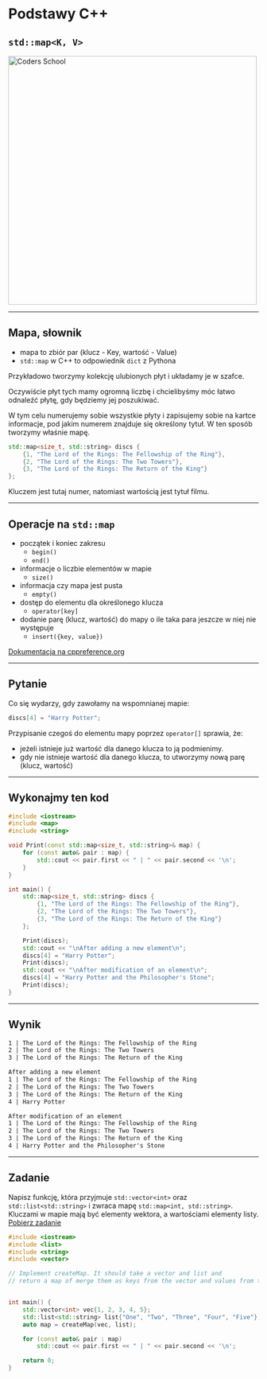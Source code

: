 <!-- .slide: data-background="#111111" -->

# Podstawy C++

## `std::map<K, V>`

<a href="https://coders.school">
    <img width="500" src="../img/coders_school_logo.png" alt="Coders School" class="plain">
</a>

___

## Mapa, słownik

* mapa to zbiór par (klucz - Key, wartość - Value)
* `std::map` w C++ to odpowiednik `dict` z Pythona

Przykładowo tworzymy kolekcję ulubionych płyt i układamy je w szafce.
<!-- .element: class="fragment fade-in" -->
Oczywiście płyt tych mamy ogromną liczbę i chcielibyśmy móc łatwo odnaleźć płytę, gdy będziemy jej poszukiwać.
<!-- .element: class="fragment fade-in" -->
W tym celu numerujemy sobie wszystkie płyty i zapisujemy sobie na kartce informacje, pod jakim numerem znajduje się określony tytuł. W ten sposób tworzymy właśnie mapę.
<!-- .element: class="fragment fade-in" -->

```cpp
std::map<size_t, std::string> discs {
    {1, "The Lord of the Rings: The Fellowship of the Ring"},
    {2, "The Lord of the Rings: The Two Towers"},
    {3, "The Lord of the Rings: The Return of the King"}
};
```
<!-- .element: class="fragment fade-in" -->

Kluczem jest tutaj numer, natomiast wartością jest tytuł filmu.
<!-- .element: class="fragment fade-in" -->

___

## Operacje na `std::map`

* <!-- .element: class="fragment fade-in" --> początek i koniec zakresu
  * `begin()`
  * `end()`
* <!-- .element: class="fragment fade-in" --> informacje o liczbie elementów w mapie
  * `size()`
* <!-- .element: class="fragment fade-in" --> informacja czy mapa jest pusta
  * `empty()`
* <!-- .element: class="fragment fade-in" --> dostęp do elementu dla określonego klucza
  * `operator[key]`
* <!-- .element: class="fragment fade-in" --> dodanie parę (klucz, wartość) do mapy o ile taka para jeszcze w niej nie występuje
  * `insert({key, value})`

[Dokumentacja na cppreference.org](https://en.cppreference.com/w/cpp/container/map)
<!-- .element: class="fragment fade-in" -->


___

## Pytanie

Co się wydarzy, gdy zawołamy na wspomnianej mapie:

```cpp
discs[4] = "Harry Potter";
```

Przypisanie czegoś do elementu mapy poprzez `operator[]` sprawia, że:
<!-- .element: class="fragment fade-in" -->

* <!-- .element: class="fragment fade-in" --> jeżeli istnieje już wartość dla danego klucza to ją podmienimy.
* <!-- .element: class="fragment fade-in" --> gdy nie istnieje wartość dla danego klucza, to utworzymy nową parę (klucz, wartość)

___
<!-- .slide: style="font-size: 0.8em" -->

## Wykonajmy ten kod

```cpp
#include <iostream>
#include <map>
#include <string>

void Print(const std::map<size_t, std::string>& map) {
    for (const auto& pair : map) {
        std::cout << pair.first << " | " << pair.second << '\n';
    }
}

int main() {
    std::map<size_t, std::string> discs {
        {1, "The Lord of the Rings: The Fellowship of the Ring"},
        {2, "The Lord of the Rings: The Two Towers"},
        {3, "The Lord of the Rings: The Return of the King"}
    };

    Print(discs);
    std::cout << "\nAfter adding a new element\n";
    discs[4] = "Harry Potter";
    Print(discs);
    std::cout << "\nAfter modification of an element\n";
    discs[4] = "Harry Potter and the Philosopher's Stone";
    Print(discs);
}
```

___

## Wynik

```txt
1 | The Lord of the Rings: The Fellowship of the Ring
2 | The Lord of the Rings: The Two Towers
3 | The Lord of the Rings: The Return of the King

After adding a new element
1 | The Lord of the Rings: The Fellowship of the Ring
2 | The Lord of the Rings: The Two Towers
3 | The Lord of the Rings: The Return of the King
4 | Harry Potter

After modification of an element
1 | The Lord of the Rings: The Fellowship of the Ring
2 | The Lord of the Rings: The Two Towers
3 | The Lord of the Rings: The Return of the King
4 | Harry Potter and the Philosopher's Stone
```

___
<!-- .slide: style="font-size: 0.9em" -->

## Zadanie

Napisz funkcję, która przyjmuje `std::vector<int>` oraz `std::list<std::string>` i zwraca mapę `std::map<int, std::string>`. Kluczami w mapie mają być elementy wektora, a wartościami elementy listy. [Pobierz zadanie][task4]

```cpp
#include <iostream>
#include <list>
#include <string>
#include <vector>

// Implement createMap. It should take a vector and list and
// return a map of merge them as keys from the vector and values from the list


int main() {
    std::vector<int> vec{1, 2, 3, 4, 5};
    std::list<std::string> list{"One", "Two", "Three", "Four", "Five"};
    auto map = createMap(vec, list);

    for (const auto& pair : map)
        std::cout << pair.first << " | " << pair.second << '\n';

    return 0;
}
```

[task4]: ../04-stl-basics/tasks/04-createMap.cpp
